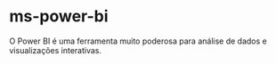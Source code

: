 # ms-power-bi
O Power BI é uma ferramenta muito poderosa para análise de dados e visualizações interativas.
